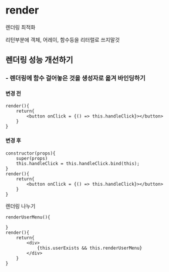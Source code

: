# render



렌더링 최적화 

리턴부분에 객체, 어레이, 함수등을 리터럴로 쓰지말것

## 렌더링 성능 개선하기

### - 렌더링에 함수 걸어놓은 것을 생성자로 옮겨 바인딩하기

#### 변경 전

```react
render(){
    return{
        <button onClick = {() => this.handleClick}></button>
    }
}
```

#### 변경 후

```react
constructor(props){
    super(props)
    this.handleClick = this.handleClick.bind(this);
}
render(){
    return{
        <button onClick = {() => this.handleClick}></button>
    }
}
```

렌더링 나누기

```react
renderUserMenu(){
    
}
render(){
    return{
        <div>
            {this.userExists && this.renderUserMenu}
        </div>
    }
}
```

